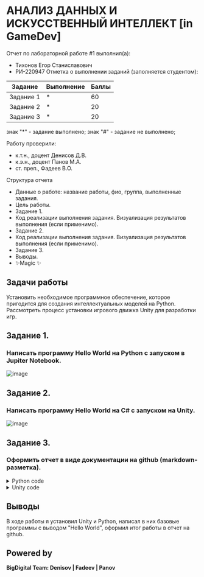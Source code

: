# АНАЛИЗ ДАННЫХ И ИСКУССТВЕННЫЙ ИНТЕЛЛЕКТ [in GameDev]
Отчет по лабораторной работе #1 выполнил(а):
- Тихонов Егор Станиславович
- РИ-220947
Отметка о выполнении заданий (заполняется студентом):

| Задание | Выполнение | Баллы |
| ------ | ------ | ------ |
| Задание 1 | * | 60 |
| Задание 2 | * | 20 |
| Задание 3 | * | 20 |

знак "*" - задание выполнено; знак "#" - задание не выполнено;

Работу проверили:
- к.т.н., доцент Денисов Д.В.
- к.э.н., доцент Панов М.А.
- ст. преп., Фадеев В.О.

Структура отчета

- Данные о работе: название работы, фио, группа, выполненные задания.
- Цель работы.
- Задание 1.
- Код реализации выполнения задания. Визуализация результатов выполнения (если применимо).
- Задание 2.
- Код реализации выполнения задания. Визуализация результатов выполнения (если применимо).
- Задание 3.
- Выводы.
- ✨Magic ✨
## Задачи работы
Установить необходимое программное обеспечение, которое пригодится для создания интеллектуальных моделей на Python. Рассмотреть процесс установки игрового движка Unity для разработки игр.
## Задание 1. 
### Написать программу Hello World на Python с запуском в Jupiter Notebook.
![image](https://github.com/Seclud/Urfu-data-analysis/assets/82933148/581d46f1-1f8f-444f-a328-8e4cd31b7e7c)

## Задание 2.
### Написать программу Hello World на C# с запуском на Unity.
![image](https://github.com/Seclud/Urfu-data-analysis/assets/82933148/fc8be284-4909-4221-9fee-4a0ceb0dc446)

## Задание 3.
### Оформить отчет в виде документации на github (markdown-разметка).
<details>
  <summary>Python code</summary>
  
  ```py
  print("Hello World")
  ```
  
</details>

<details>
  <summary>Unity code</summary>
  
  
  ```cs
  using System.Collections;
using System.Collections.Generic;
using UnityEngine;

public class HelloWorld : MonoBehaviour
{
    // Start is called before the first frame update
    void Start()
    {
        Debug.Log("Hello World");
    }

    // Update is called once per frame
    void Update()
    {
        
    }
}

  ```
  
</details>


## Выводы

В ходе работы я установил Unity и Python, написал в них базовые программы с выводом "Hello World", оформил итог работы в отчет на github.

## Powered by

**BigDigital Team: Denisov | Fadeev | Panov**
